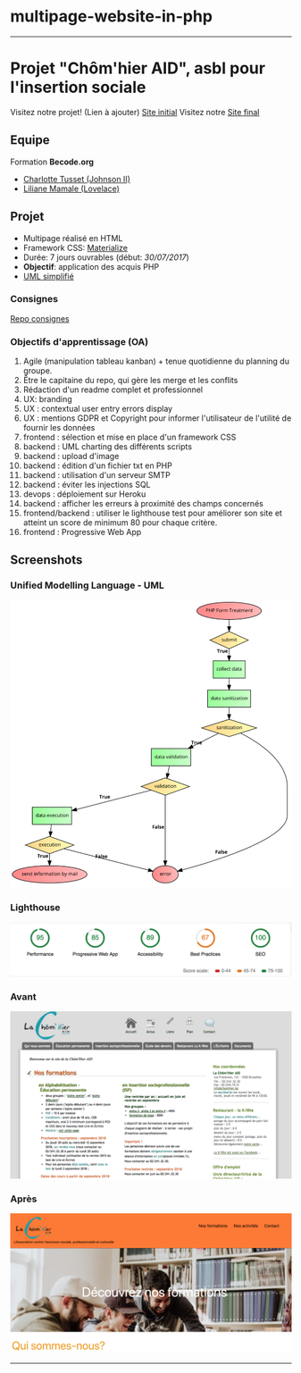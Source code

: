 # multipage-website-in-php
___

# Projet "Chôm'hier AID", asbl pour l'insertion sociale

Visitez notre projet! (Lien à ajouter)
[Site initial](http://www.chomhier.be)
Visitez notre [Site final](https://lachomhieraid.herokuapp.com/index.php)

## Equipe

Formation **Becode.org**  
* [Charlotte Tusset (Johnson II)](https://github.com/CharlotteTusset)
* [Liliane Mamale (Lovelace)](https://github.com/lilama)

## Projet

* Multipage réalisé en HTML
* Framework CSS: [Materialize](https://materializecss.com/)
* Durée: 7 jours ouvrables (début: _30/07/2017_)
* **Objectif**: application des acquis PHP
* [UML simplifié](img/UML.svg)

### Consignes 

[Repo consignes](https://github.com/becodeorg/Johnson2/tree/master/projets/multipage-website-in-php#liste-des-objectifs-dapprentissage-oa)  

### Objectifs d'apprentissage (OA)

1. Agile (manipulation tableau kanban) + tenue quotidienne du planning du groupe.  
2. Être le capitaine du repo, qui gère les merge et les conflits
3. Rédaction d'un readme complet et professionnel
4. UX: branding
5. UX : contextual user entry errors display
6. UX : mentions GDPR et Copyright pour informer l'utilisateur de l'utilité de fournir les données
7. frontend : sélection et mise en place d'un framework CSS
8. backend : UML charting des différents scripts
9. backend : upload d'image
10. backend : édition d'un fichier txt en PHP
11. backend : utilisation d'un serveur SMTP
12. backend : éviter les injections SQL
13. devops : déploiement sur Heroku
14. backend : afficher les erreurs à proximité des champs concernés
15. frontend/backend : utiliser le lighthouse test pour améliorer son site et atteint un score de minimum 80 pour chaque critère.
16. frontend : Progressive Web App


## Screenshots

### Unified Modelling Language - UML 

![UML simplifié](img/UML.png)

### Lighthouse 

![Homepage before publication](img/lighthouse-home.png)

### Avant
![Homepage](img/screenshot_av.png)  

### Après  
![Homepage](img/screenshot_ap.png)

___





